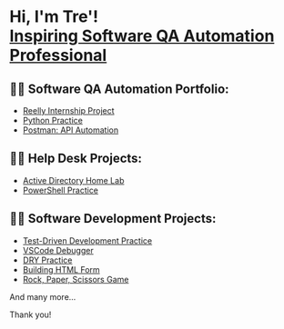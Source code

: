<h1>Hi, I'm Tre'! <br/><a href="https://github.com/trebman95">Inspiring Software QA Automation Professional</a> </h1>

<h2>👨‍💻 Software QA Automation Portfolio:</h2>

  - [Reelly Internship Project](https://github.com/trebman95/ReellyInternship)
  - [Python Practice](https://github.com/trebman95/Intro-to-Python)
  - [Postman: API Automation](https://github.com/trebman95/Postman-API-Automation)

    
<h2>👨‍💻 Help Desk Projects:</h2>

  - [Active Directory Home Lab](https://github.com/trebman95/ActiveDirectoryLab)
  - [PowerShell Practice](https://github.com/trebman95/PowerShellPractice)


 <h2>👨‍💻 Software Development Projects:</h2>
  
  - [Test-Driven Development Practice](https://github.com/trebman95/TDD-Style-Project/tree/part-time)
  - [VSCode Debugger](https://github.com/trebman95/VSCODE-Debug)
  - [DRY Practice](https://github.com/trebman95/DRY-practice)
  - [Building HTML Form](https://github.com/trebman95/building-html-forms)
  - [Rock, Paper, Scissors Game](https://github.com/trebman95/Rock-Paper-Scissors)

And many more...

Thank you!

<!--
**trebman95/trebman95** is a ✨ _special_ ✨ repository because its `README.md` (this file) appears on your GitHub profile.
-->
